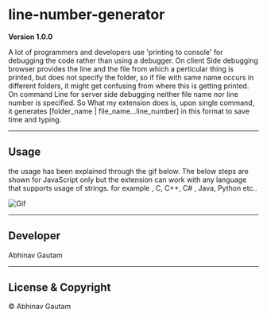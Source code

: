 # line-number-generator
 
 **Version 1.0.0**

 A lot of programmers and developers use 'printing to console' for debugging the code rather than using a debugger. On client Side debugging browser provides the line and the file from which a perticular thing is printed, but does not specify the folder, so if file with same name occurs in different folders, it might get confusing from where this is getting printed. On command Line for server side debugging neither file name nor line number is specified. So What my extension does is, upon single command, it generates [folder_name | file_name...line_number] in this format to save time and typing.


--- 
## Usage


the usage has been explained through the gif below. The below steps are shown for JavaScript only but the extension can work with any language that supports usage of strings. for example , C, C++, C# , Java, Python etc..


![Gif](https://i.imgur.com/NtO2ZIb.gif)

 ---
 ## Developer
 Abhinav Gautam


  --- 
  ## License & Copyright
  © Abhinav Gautam

